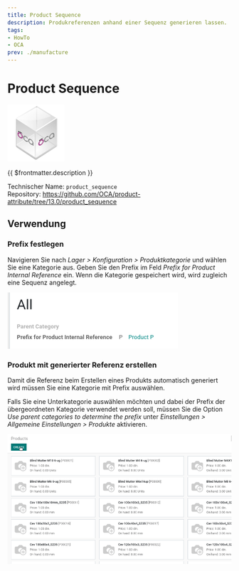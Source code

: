 ```yaml
---
title: Product Sequence
description: Produkreferenzen anhand einer Sequenz generieren lassen.
tags:
- HowTo
- OCA
prev: ./manufacture
---
```

# Product Sequence
![icon_oca_app](attachments/icon_oca_app.png)

{{ $frontmatter.description }}

Technischer Name: `product_sequence`\
Repository: <https://github.com/OCA/product-attribute/tree/13.0/product_sequence>

## Verwendung

### Prefix festlegen

Navigieren Sie nach *Lager > Konfiguration > Produktkategorie* und wählen Sie eine Kategorie aus. Geben Sie den Prefix im Feld *Prefix for Product Internal Reference* ein. Wenn die Kategorie gespeichert wird, wird zugleich eine Sequenz angelegt.

![](attachments/Product%20Sequence%20Prefix%20erstellt.png)

### Produkt mit generierter Referenz erstellen

Damit die Referenz beim Erstellen eines Produkts automatisch generiert wird müssen Sie eine Kategorie mit Prefix auswählen.

Falls Sie eine Unterkategorie auswählen möchten und dabei der Prefix der übergeordneten Kategorie verwendet werden soll, müssen Sie die Option *Use parent categories to determine the prefix* unter *Einstellungen > Allgemeine Einstellungen > Produkte* aktivieren.

![Product Sequence Erstellen](attachments/Product%20Sequence%20Erstellen.gif)

